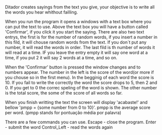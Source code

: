 Ditador creates sayings from the text you give, your objective is to write all the words you hear whithout failling.

When you run the program it opens a windows with a text box where you can put the text to use. Above the text box you will have a button called 'Confirmar', if you click it you start the saying. There are also two text entrys, the first is for the number of random words, if you insert a number in this fild, it will chouse random words from the text. If you don´t put any number, it will read the words in order. The last fild is th number of words it will read at a time. IF you leave the entry empty it will say one word at a time, if you put 2 it will say 2 words at a time, and so on.

When the 'Confirmar' button is pressed the window changes and to numbers appear. The number in the left is the score of the word(or more if you chouse so in the first menu). In the begginig of each word the score is 10. If you fail to write the correctly the word the score drops to 5, then 2 and 0. If you get to 0 the correc speling of the word is shown. The other number is the total score, the some of the score of all words so far.

When you finish writting the text the screen will display 'acabaste!' and bellow 'pmpp = {some number from 0 to 10}'. pmpp is the average score per word. (pmpp stands for pontuação média por palavra)

There are a few commands you can use.
Escape - close the program.
Enter - submit the word
Control_Left - read the words again
